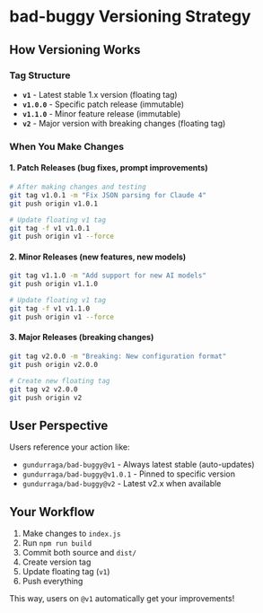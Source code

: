 # bad-buggy Versioning Strategy

## How Versioning Works

### Tag Structure

- **`v1`** - Latest stable 1.x version (floating tag)
- **`v1.0.0`** - Specific patch release (immutable)
- **`v1.1.0`** - Minor feature release (immutable)
- **`v2`** - Major version with breaking changes (floating tag)

### When You Make Changes

#### 1. **Patch Releases** (bug fixes, prompt improvements)

```bash
# After making changes and testing
git tag v1.0.1 -m "Fix JSON parsing for Claude 4"
git push origin v1.0.1

# Update floating v1 tag
git tag -f v1 v1.0.1
git push origin v1 --force
```

#### 2. **Minor Releases** (new features, new models)

```bash
git tag v1.1.0 -m "Add support for new AI models"
git push origin v1.1.0

# Update floating v1 tag
git tag -f v1 v1.1.0
git push origin v1 --force
```

#### 3. **Major Releases** (breaking changes)

```bash
git tag v2.0.0 -m "Breaking: New configuration format"
git push origin v2.0.0

# Create new floating tag
git tag v2 v2.0.0
git push origin v2
```

## User Perspective

Users reference your action like:

- `gundurraga/bad-buggy@v1` - Always latest stable (auto-updates)
- `gundurraga/bad-buggy@v1.0.1` - Pinned to specific version
- `gundurraga/bad-buggy@v2` - Latest v2.x when available

## Your Workflow

1. Make changes to `index.js`
2. Run `npm run build`
3. Commit both source and `dist/`
4. Create version tag
5. Update floating tag (`v1`)
6. Push everything

This way, users on `@v1` automatically get your improvements!
